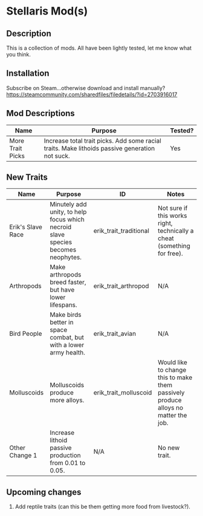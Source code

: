 # Stellaris Mod(s)

## Description

This is a collection of mods.  All have been lightly tested, let me know what you think.

## Installation

Subscribe on Steam...otherwise download and install manually? <https://steamcommunity.com/sharedfiles/filedetails/?id=2703916017>

## Mod Descriptions

Name | Purpose | Tested?
---- | ------- | -------
More Trait Picks | Increase total trait picks.  Add some racial traits. Make lithoids passive generation not suck. | Yes

## New Traits

Name | Purpose | ID | Notes
---- | ------- | -- | -----
Erik's Slave Race | Minutely add unity, to help focus which necroid slave species becomes neophytes. | erik_trait_traditional | Not sure if this works right, technically a cheat (something for free).
Arthropods | Make arthropods breed faster, but have lower lifespans. | erik_trait_arthropod | N/A
Bird People | Make birds better in space combat, but with a lower army health. | erik_trait_avian | N/A
Molluscoids | Molluscoids produce more alloys. | erik_trait_molluscoid | Would like to change this to make them passively produce alloys no matter the job.
Other Change 1 | Increase lithoid passive production from 0.01 to 0.05. | N/A | No new trait.

## Upcoming changes

1. Add reptile traits (can this be them getting more food from livestock?).
